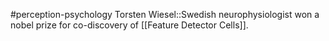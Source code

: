 #perception-psychology 
Torsten Wiesel::Swedish neurophysiologist won a nobel prize for co-discovery of [[Feature Detector Cells]].
<!--SR:!2024-02-05,3,250-->